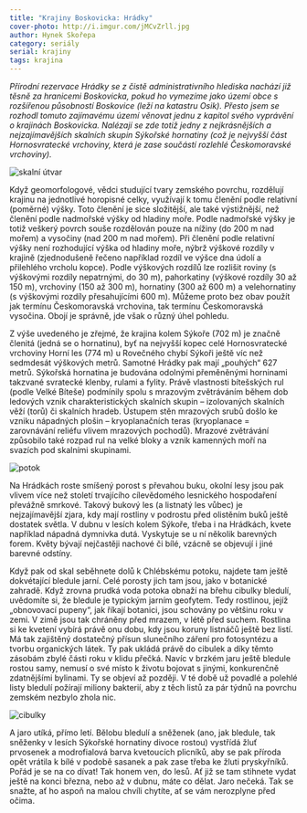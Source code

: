 ```yaml
---
title: "Krajiny Boskovicka: Hrádky"
cover-photo: http://i.imgur.com/jMCvZrll.jpg
author: Hynek Skořepa
category: seriály
serial: krajiny
tags: krajina
---
```


*Přírodní rezervace Hrádky se z čistě administrativního hlediska nachází již těsně za hranicemi Boskovicka, pokud ho vymezíme jako území obce s rozšířenou působností Boskovice (leží na katastru Osik). Přesto jsem se rozhodl tomuto zajímavému území věnovat jednu z kapitol svého vyprávění o krajinách Boskovicka. Nalézají se zde totiž jedny z nejkrásnějších a nejzajímavějších skalních skupin Sýkořské hornatiny (což je nejvyšší část Hornosvratecké vrchoviny, která je zase součástí rozlehlé Českomoravské vrchoviny).*

<img src="http://i.imgur.com/jMCvZrl.jpg" alt="skalní útvar" class="img-responsive img-popup" data-author="Hynek Skořepa">

Když geomorfologové, vědci studující tvary zemského povrchu, rozdělují krajinu na jednotlivé horopisné celky, využívají k tomu členění podle relativní (poměrné) výšky. Toto členění je sice složitější, ale také výstižnější, než členění podle nadmořské výšky od hladiny moře. Podle nadmořské výšky je totiž veškerý povrch souše rozdělován pouze na nížiny (do 200 m nad mořem) a vysočiny (nad 200 m nad mořem). Při členění podle relativní výšky není rozhodující výška od hladiny moře, nýbrž výškové rozdíly v krajině (zjednodušeně řečeno například rozdíl ve výšce dna údolí a přilehlého vrcholu kopce). Podle výškových rozdílů lze rozlišit roviny (s výškovými rozdíly nepatrnými, do 30 m), pahorkatiny (výškové rozdíly 30 až 150 m), vrchoviny (150 až 300 m), hornatiny (300 až 600 m) a velehornatiny (s výškovými rozdíly přesahujícími 600 m). Můžeme proto bez obav použít jak termínu Českomoravská vrchovina, tak termínu Českomoravská vysočina. Obojí je správně, jde však o různý úhel pohledu.

Z výše uvedeného je zřejmé, že krajina kolem Sýkoře (702 m) je značně členitá (jedná se o hornatinu), byť na nejvyšší kopec celé Hornosvratecké vrchoviny Horní les (774 m) u Rovečného chybí Sýkoři ještě víc než sedmdesát výškových metrů. Samotné Hrádky pak mají „pouhých“ 627 metrů. Sýkořská hornatina je budována odolnými přeměněnými horninami takzvané svratecké klenby, rulami a fylity. Právě vlastnosti bítešských rul (podle Velké Bíteše) podmínily spolu s mrazovým zvětráváním během dob ledových vznik charakteristických skalních skupin – izolovaných skalních věží (torů) či skalních hradeb. Ústupem stěn mrazových srubů došlo ke vzniku nápadných plošin – kryoplanačních teras (kryoplanace = zarovnávání reliéfu vlivem mrazových pochodů). Mrazové zvětrávání způsobilo také rozpad rul na velké bloky a vznik kamenných moří na svazích pod skalními skupinami.

<img src="http://i.imgur.com/OuXD0KV.jpg" alt="potok" class="img-responsive img-popup" data-author="Hynek Skořepa">

Na Hrádkách roste smíšený porost s převahou buku, okolní lesy jsou pak vlivem více než století trvajícího cílevědomého lesnického hospodaření převážně smrkové. Takový bukový les (a listnatý les vůbec) je nejzajímavější zjara, kdy mají rostliny v podrostu před olistěním buků ještě dostatek světla. V dubnu v lesích kolem Sýkoře, třeba i na Hrádkách, kvete například nápadná dymnivka dutá. Vyskytuje se u ní několik barevných forem. Květy bývají nejčastěji nachové či bílé, vzácně se objevují i jiné barevné odstíny.

Když pak od skal seběhnete dolů k Chlébskému potoku, najdete tam ještě dokvétající bledule jarní. Celé porosty jich tam jsou, jako v botanické zahradě. Když zrovna prudká voda potoka obnaží na břehu cibulky bledulí, uvědomíte si, že bledule je typickým jarním geofytem. Tedy rostlinou, jejíž „obnovovací pupeny“, jak říkají botanici, jsou schovány po většinu roku v zemi. V zimě jsou tak chráněny před mrazem, v létě před suchem. Rostlina si ke kvetení vybírá právě onu dobu, kdy jsou koruny listnáčů ještě bez listí. Má tak zajištěný dostatečný přísun slunečního záření pro fotosyntézu a tvorbu organických látek. Ty pak ukládá právě do cibulek a díky těmto zásobám zbylé části roku v klidu přečká. Navíc v brzkém jaru ještě bledule rostou samy, nemusí o své místo k životu bojovat s jinými, konkurenčně zdatnějšími bylinami. Ty se objeví až později. V té době už povadlé a polehlé listy bledulí požírají miliony bakterií, aby z těch listů za pár týdnů na povrchu zemském nezbylo zhola nic.

<img src="http://i.imgur.com/ut1wcba.jpg" alt="cibulky" class="img-responsive img-popup" data-author="Hynek Skořepa">

A jaro utíká, přímo letí. Bělobu bledulí a sněženek (ano, jak bledule, tak sněženky v lesích Sýkořské hornatiny divoce rostou) vystřídá žluť prvosenek a modrofialová barva kvetoucích plicníků, aby se pak příroda opět vrátila k bílé v podobě sasanek a pak zase třeba ke žluti pryskyřníků. Pořád je se na co dívat! Tak honem ven, do lesů. Ať již se tam stihnete vydat ještě na konci března, nebo až v dubnu, máte co dělat. Jaro nečeká. Tak se snažte, ať ho aspoň na malou chvíli chytíte, ať se vám nerozplyne před očima.
